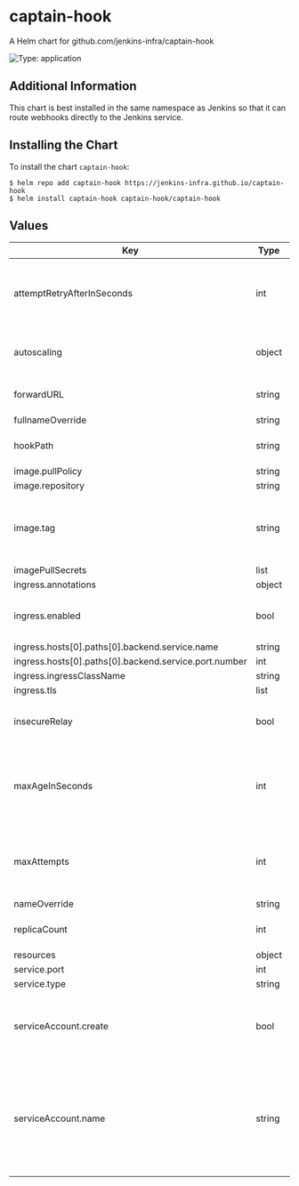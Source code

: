 # captain-hook

A Helm chart for github.com/jenkins-infra/captain-hook

![Type: application](https://img.shields.io/badge/Type-application-informational?style=flat-square)

## Additional Information

This chart is best installed in the same namespace as Jenkins so that it can route webhooks directly
to the Jenkins service.

## Installing the Chart

To install the chart `captain-hook`:

```console
$ helm repo add captain-hook https://jenkins-infra.github.io/captain-hook
$ helm install captain-hook captain-hook/captain-hook
```

## Values

| Key | Type | Default | Description |
|-----|------|---------|-------------|
| attemptRetryAfterInSeconds | int | `60` | Number of seconds the next retry should not be attempted before |
| autoscaling | object | `{"enabled":false,"maxReplicas":100,"minReplicas":1,"targetCPUUtilizationPercentage":80}` | Autoscaling configuration, disabled by default |
| forwardURL | string | `"http://jenkins:8080/github-webhook/"` | Url to send all webhook events to |
| fullnameOverride | string | `""` |  |
| hookPath | string | `"/hook"` | Path to listen for webhook events on |
| image.pullPolicy | string | `"IfNotPresent"` |  |
| image.repository | string | `"jenkinsciinfra/captain-hook"` |  |
| image.tag | string | `""` | Overrides the image tag whose default is the chart appVersion. |
| imagePullSecrets | list | `[]` |  |
| ingress.annotations | object | `{}` |  |
| ingress.enabled | bool | `true` | Create an ingress resource for this service |
| ingress.hosts[0].paths[0].backend.service.name | string | `"captain-hook"` |  |
| ingress.hosts[0].paths[0].backend.service.port.number | int | `8080` |  |
| ingress.ingressClassName | string | `""` |  |
| ingress.tls | list | `[]` |  |
| insecureRelay | bool | `false` | Should we relay to insecure tls endpoints |
| maxAgeInSeconds | int | `3600` | Maximum age in seconds a successful webhook should be live for |
| maxAttempts | int | `10` | Maximum number of times this webhook should be attempted |
| nameOverride | string | `""` |  |
| replicaCount | int | `1` | Number of replicas to run |
| resources | object | `{}` |  |
| service.port | int | `8080` |  |
| service.type | string | `"ClusterIP"` |  |
| serviceAccount.create | bool | `true` | Specifies whether a service account should be created |
| serviceAccount.name | string | `""` | The name of the service account to use. If not set and create is true, a name is generated using the fullname template |

